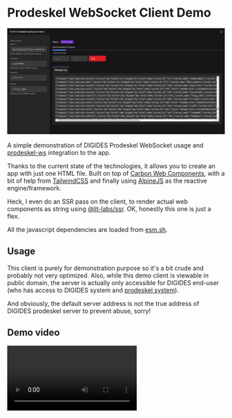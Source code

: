 # Prodeskel WebSocket Client Demo

![Screenshot progress](./screenshot_progress.png)

A simple demonstration of DIGIDES Prodeskel WebSocket usage and 
[prodeskel-ws](https://github.com/slainless/prodeskel-ws) integration to the app.

Thanks to the current state of the technologies, it allows you to create an app 
with just one HTML file. 
Built on top of 
[Carbon Web Components](https://web-components.carbondesignsystem.com),
with a bit of help from [TailwindCSS](https://tailwindcss.com/) 
and finally using [AlpineJS](https://alpinejs.dev/) as the reactive engine/framework.

Heck, I even do an SSR pass on the client, to render actual web components as string
using [@lit-labs/ssr](https://esm.sh/@lit-labs/ssr). OK, honestly this one is just a flex.

All the javascript dependencies are loaded from [esm.sh](https://esm.sh/).

## Usage

This client is purely for demonstration purpose so it's a bit crude and probably
not very optimized. Also, while this demo client is viewable in public domain, 
the server is actually only accessible for DIGIDES end-user (who has access to DIGIDES 
system and [prodeskel system](https://prodeskel.binapemdes.kemendagri.go.id/)).

And obviously, the default server address is not the true address of DIGIDES
prodeskel server to prevent abuse, sorry!

## Demo video

![Demo video](./7aae54df-cbc0-48e7-9e93-384b6bc1e2a5-1-encoded.webm)